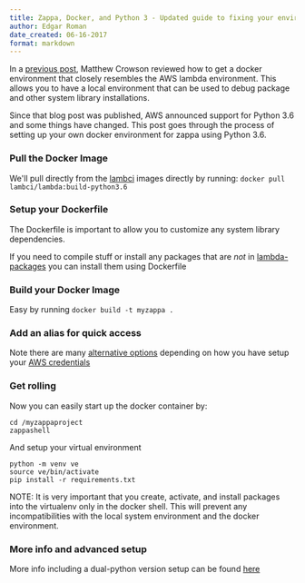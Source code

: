 ```yaml
---
title: Zappa, Docker, and Python 3 - Updated guide to fixing your environment
author: Edgar Roman
date_created: 06-16-2017
format: markdown
---
```


In a [previous post](https://blog.zappa.io/posts/simplified-aws-lambda-deployments-with-docker-and-zappa),
Matthew Crowson reviewed how to get a docker environment that closely resembles the AWS
lambda environment.  This allows you to have a local environment that can be used to debug
package and other system library installations.  

Since that blog post was published, AWS announced support for Python 3.6 and some things have changed.  This post goes through the process of setting up your own docker environment for zappa using Python 3.6.

### Pull the Docker Image

We'll pull directly from the [lambci](https://github.com/lambci/docker-lambda) images directly by running:
`docker pull lambci/lambda:build-python3.6`

### Setup your Dockerfile

The Dockerfile is important to allow you to customize any system library dependencies.

<script src="https://gist.github.com/edgarroman/52f643cdc5482a0bd88684c5f7b7c419.js"></script>

If you need to compile stuff or install any packages that are *not* in [lambda-packages](https://github.com/Miserlou/lambda-packages) you can install them using Dockerfile

### Build your Docker Image

Easy by running `docker build -t myzappa .`

### Add an alias for quick access

<script src="https://gist.github.com/edgarroman/33092e113416f668f44649910f35551c.js"></script>

Note there are many [alternative options](https://edgarroman.github.io/zappa-django-guide/setup/#inital-setup) depending on how you have setup your [AWS credentials](https://edgarroman.github.io/zappa-django-guide/aws_credentials/#setup-local-account-credentials)

### Get rolling

Now you can easily start up the docker container by:

```
cd /myzappaproject
zappashell
```

And setup your virtual environment

```
python -m venv ve
source ve/bin/activate
pip install -r requirements.txt
```

NOTE: It is very important that you create, activate, and install packages into the virtualenv only in the docker shell. This will prevent any incompatibilities with the local system environment and the docker environment.

### More info and advanced setup

More info including a dual-python version setup can be found [here](https://edgarroman.github.io/zappa-django-guide/setup/)
